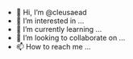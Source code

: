 - 👋 Hi, I’m @cleusaead
- 👀 I’m interested in ...
- 🌱 I’m currently learning ...
- 💞️ I’m looking to collaborate on ...
- 📫 How to reach me ...

<!---
cleusaead/cleusaead is a ✨ special ✨ repository because its `README.md` (this file) appears on your GitHub profile.
You can click the Preview link to take a look at your changes.
--->
